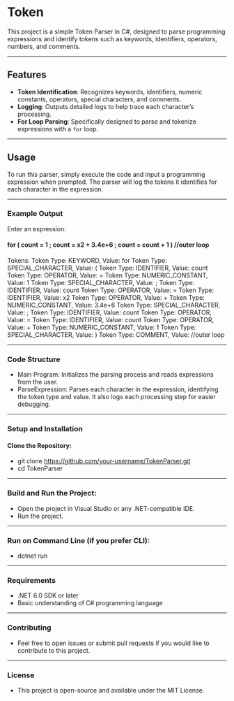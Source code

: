 # Token 

This project is a simple Token Parser in C#, designed to parse programming expressions and identify tokens such as keywords, identifiers, operators, numbers, and comments.
_____________________________________________________
## Features

- **Token Identification**: Recognizes keywords, identifiers, numeric constants, operators, special characters, and comments.
- **Logging**: Outputs detailed logs to help trace each character’s processing.
- **For Loop Parsing**: Specifically designed to parse and tokenize expressions with a `for` loop.
______________________________________________________
## Usage

To run this parser, simply execute the code and input a programming expression when prompted. The parser will log the tokens it identifies for each character in the expression.
______________________________________________________
### Example Output

Enter an expression:
#### for ( count = 1 ; count = x2 + 3.4e+6 ; count = count + 1 ) //outer loop

Tokens:
Token Type: KEYWORD, Value: for
Token Type: SPECIAL_CHARACTER, Value: (
Token Type: IDENTIFIER, Value: count
Token Type: OPERATOR, Value: =
Token Type: NUMERIC_CONSTANT, Value: 1
Token Type: SPECIAL_CHARACTER, Value: ;
Token Type: IDENTIFIER, Value: count
Token Type: OPERATOR, Value: =
Token Type: IDENTIFIER, Value: x2
Token Type: OPERATOR, Value: +
Token Type: NUMERIC_CONSTANT, Value: 3.4e+6
Token Type: SPECIAL_CHARACTER, Value: ;
Token Type: IDENTIFIER, Value: count
Token Type: OPERATOR, Value: =
Token Type: IDENTIFIER, Value: count
Token Type: OPERATOR, Value: +
Token Type: NUMERIC_CONSTANT, Value: 1
Token Type: SPECIAL_CHARACTER, Value: )
Token Type: COMMENT, Value: //outer loop


____________________________________________________
### Code Structure

- Main Program: Initializes the parsing process and reads expressions from the user.
- ParseExpression: Parses each character in the expression, identifying the token type and value. It also logs each processing step for easier debugging.

____________________________________________________
### Setup and Installation

#### Clone the Repository:

* git clone https://github.com/your-username/TokenParser.git
* cd TokenParser
___________________________________________________
### Build and Run the Project:

- Open the project in Visual Studio or any .NET-compatible IDE.
- Run the project.

___________________________________________________
### Run on Command Line (if you prefer CLI):

- dotnet run

____________________________________________________
### Requirements

- .NET 6.0 SDK or later
- Basic understanding of C# programming language

____________________________________________________
### Contributing

- Feel free to open issues or submit pull requests if you would like to contribute to this project.

____________________________________________________
### License

- This project is open-source and available under the MIT License.
